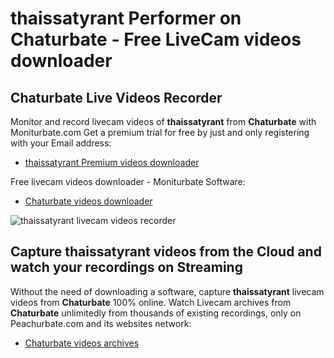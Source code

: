 # thaissatyrant Performer on Chaturbate - Free LiveCam videos downloader

## Chaturbate Live Videos Recorder

Monitor and record livecam videos of **thaissatyrant** from **Chaturbate** with Moniturbate.com
Get a premium trial for free by just and only registering with your Email address:
* [thaissatyrant Premium videos downloader](https://moniturbate.com/request-demo-licence-key.html)

Free livecam videos downloader - Moniturbate Software:
* [Chaturbate videos downloader](https://moniturbate.com/moniturbate-download-software.html)

![thaissatyrant livecam videos recorder](https://peachurnet.com/templates/moniturbate-software.png)


## Capture thaissatyrant videos from the Cloud and watch your recordings on Streaming

Without the need of downloading a software, capture **thaissatyrant** livecam videos from **Chaturbate** 100% online.
Watch Livecam archives from **Chaturbate** unlimitedly from thousands of existing recordings, only on Peachurbate.com and its websites network:
* [Chaturbate videos archives](https://peachurnet.com/)